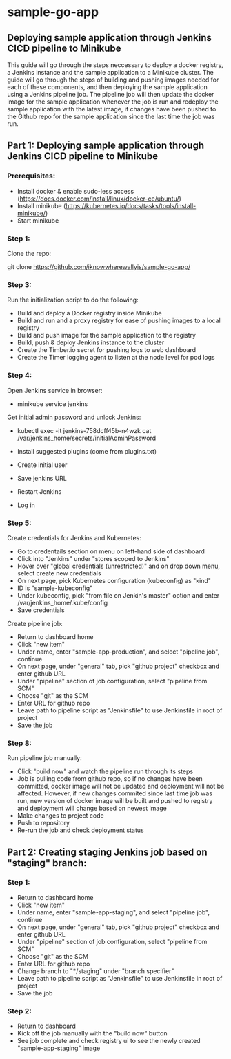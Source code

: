 # sample-go-app
## Deploying sample application through Jenkins CICD pipeline to Minikube

This guide will go through the steps neccessary to deploy a docker registry, a Jenkins instance and the sample application to a Minikube cluster. The guide will go through the steps of building and pushing images needed for each of these components, and then deploying the sample application using a Jenkins pipeline job. The pipeline job will then update the docker image for the sample application whenever the job is run and redeploy the sample application with the latest image, if changes have been pushed to the Github repo for the sample application since the last time the job was run.

## Part 1: Deploying sample application through Jenkins CICD pipeline to Minikube

### Prerequisites:

- Install docker & enable sudo-less access (https://docs.docker.com/install/linux/docker-ce/ubuntu/)
- Install minikube (https://kubernetes.io/docs/tasks/tools/install-minikube/)
- Start minikube

### Step 1: 

Clone the repo: 

git clone https://github.com/iknowwherewallyis/sample-go-app/ 

### Step 3: 

Run the initialization script to do the following:
- Build and deploy a Docker registry inside Minikube
- Build and run and a proxy registry for ease of pushing images to a local registry
- Build and push image for the sample application to the registry
- Build, push & deploy Jenkins instance to the cluster
- Create the Timber.io secret for pushing logs to web dashboard
- Create the Timer logging agent to listen at the node level for pod logs

### Step 4:

Open Jenkins service in browser:
- minikube service jenkins

Get initial admin password and unlock Jenkins:
- kubectl exec -it jenkins-758dcff45b-n4wzk cat /var/jenkins_home/secrets/initialAdminPassword

- Install suggested plugins (come from plugins.txt) 

- Create initial user

- Save jenkins URL 

- Restart Jenkins

- Log in

### Step 5:

Create credentials for Jenkins and Kubernetes:

- Go to credentails section on menu on left-hand side of dashboard
- Click into "Jenkins" under "stores scoped to Jenkins"
- Hover over "global credentials (unrestricted)" and on drop down menu, select create new credentials
- On next page, pick Kubernetes configuration (kubeconfig) as "kind"
- ID is "sample-kubeconfig"
- Under kubeconfig, pick "from file on Jenkin's master" option and enter /var/jenkins_home/.kube/config
- Save credentials

Create pipeline job:

- Return to dashboard home
- Click "new item"
- Under name, enter "sample-app-production", and select "pipeline job", continue
- On next page, under "general" tab, pick "github project" checkbox and enter github URL
- Under "pipeline" section of job configuration, select "pipeline from SCM"
- Choose "git" as the SCM
- Enter URL for github repo
- Leave path to pipeline script as "Jenkinsfile" to use Jenkinsfile in root of project
- Save the job

### Step 8:

Run pipeline job manually:

- Click "build now" and watch the pipeline run through its steps
- Job is pulling code from github repo, so if no changes have been committed, docker image will not be updated and deployment will not be affected. However, if new changes commited since last time job was run, new version of docker image will be built and pushed to registry and deployment will change based on newest image
- Make changes to project code
- Push to repository
- Re-run the job and check deployment status

## Part 2: Creating staging Jenkins job based on "staging" branch:

### Step 1:

- Return to dashboard home
- Click "new item"
- Under name, enter "sample-app-staging", and select "pipeline job", continue
- On next page, under "general" tab, pick "github project" checkbox and enter github URL
- Under "pipeline" section of job configuration, select "pipeline from SCM"
- Choose "git" as the SCM
- Enter URL for github repo
- Change branch to "*/staging" under "branch specifier"
- Leave path to pipeline script as "Jenkinsfile" to use Jenkinsfile in root of project
- Save the job


### Step 2:

- Return to dashboard
- Kick off the job manually with the "build now" button
- See job complete and check registry ui to see the newly created "sample-app-staging" image




